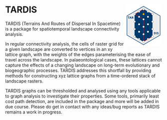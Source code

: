 # TARDIS <img src="man/figures/logo.png" align="right" height="135" />

TARDIS (Terrains And Routes of Dispersal In Spacetime) is a package for spatiotemporal landscape connectivity analysis.

In regular connectivity analysis, the cells of raster grid for a given landscape are converted to vertices in an xy lattice
graph, with the weights of the edges parameterising the ease of travel across the landscape. In palaeontological cases,
these lattices cannot capture the effects of a changing landscape on long-term evolutionary and biogeographic processes.
TARDIS addresses this shortfall by providing methods for constructing xyz lattice graphs from a time-ordered stack of
landscape rasters. 

TARDIS graphs can be thresholded and analysed using any tools applicable to graph analysis to investigate their properties.
Some tools, primarily least cost path detection, are included in the package and more will be added in due course. Please
do get in contact with any ideas/bug reports as TARDIS remains a work in progress.

